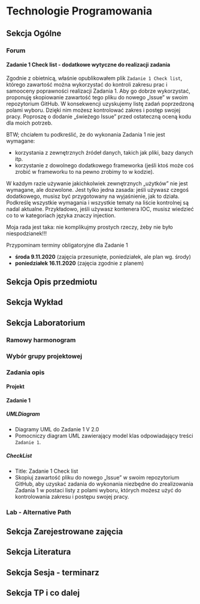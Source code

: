 # Technologie Programowania

## Sekcja Ogólne

### Forum

#### Zadanie 1 Check list - dodatkowe wytyczne do realizacji zadania

Zgodnie z obietnicą, właśnie opublikowałem plik `Zadanie 1 Check list`, którego zawartość można wykorzystać do kontroli zakresu prac i samooceny poprawności realizacji Zadania 1. Aby go dobrze wykorzystać, proponuję skopiowanie zawartość tego pliku do nowego „Issue” w swoim repozytorium GitHub. W konsekwencji uzyskujemy listę zadań poprzedzoną polami wyboru. Dzięki nim możesz kontrolować zakres i postęp swojej pracy. Poproszę o dodanie „świeżego Issue” przed ostateczną oceną kodu dla moich potrzeb.

BTW; chciałem tu podkreślić, że do wykonania Zadania 1 nie jest wymagane:

- korzystania z zewnętrznych źródeł danych, takich jak pliki, bazy danych itp.
- korzystanie z dowolnego dodatkowego frameworka (jeśli ktoś może coś zrobić w frameworku to na pewno zrobimy to w kodzie).

W każdym razie używanie jakichkolwiek zewnętrznych „użytków” nie jest wymagane, ale dozwolone. Jest tylko jedna zasada: jeśli używasz czegoś dodatkowego, musisz być przygotowany na wyjaśnienie, jak to działa. Podkreślę wszystkie wymagania i wszystkie tematy na liście kontrolnej są nadal aktualne. Przykładowo, jeśli używasz kontenera IOC, musisz wiedzieć co to w kategoriach języka znaczy injection.

Moja rada jest taka: nie komplikujmy prostych rzeczy, żeby nie było niespodzianek!!!

Przypominam terminy obligatoryjne dla Zadanie 1

- **środa 9.11.2020** (zajęcia przesunięte, poniedziałek, ale plan wg. środy)
- **poniedziałek 16.11.2020** (zajęcia zgodnie z planem)

## Sekcja Opis przedmiotu

## Sekcja Wykład

## Sekcja Laboratorium

### Ramowy harmonogram

### Wybór grupy projektowej

### Zadania opis

#### Projekt

#### Zadanie 1

##### UMLDiagram

- Diagramy UML do Zadanie 1 V 2.0
- Pomocniczy diagram UML zawierający model klas odpowiadający treści `Zadanie 1`.

##### CheckList

- Title:  Zadanie 1 Check list
- Skopiuj zawartość pliku do nowego „Issue” w swoim repozytorium GitHub, aby uzyskać zadania do wykonania niezbędne do zrealizowania Zadania 1 w postaci listy z polami wyboru, których możesz użyć do kontrolowania zakresu i postępu swojej pracy.

### Lab - Alternative Path

## Sekcja Zarejestrowane zajęcia

## Sekcja Literatura

## Sekcja Sesja - terminarz

## Sekcja TP i co dalej
